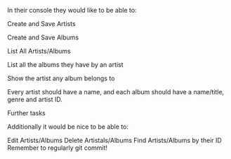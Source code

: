 In their console they would like to be able to:

Create and Save Artists

Create and Save Albums

List All Artists/Albums

List all the albums they have by an artist

Show the artist any album belongs to

Every artist should have a name, and each album should have a name/title, genre and artist ID.

Further tasks

Additionally it would be nice to be able to:

Edit Artists/Albums
Delete Artistals/Albums
Find Artists/Albums by their ID
Remember to regularly git commit!
